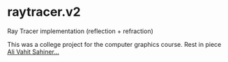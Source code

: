 # raytracer.v2
Ray Tracer implementation (reflection + refraction)

This was a college project for the computer graphics course. Rest in piece [Ali Vahit Sahiner...](https://www.cmpe.boun.edu.tr/people/ali-vahit.%C5%9Fahiner)
